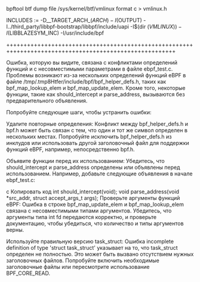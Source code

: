 bpftool btf dump file /sys/kernel/btf/vmlinux format c > vmlinux.h


INCLUDES := -D__TARGET_ARCH_$(ARCH) -I$(OUTPUT) -I../third_party/libbpf-bootstrap/libbpf/include/uapi -I$(dir $(VMLINUX)) -I$(LIBBLAZESYM_INC) -I/usr/include/bpf


+++++++++++++++++++++++++++++++++++++++++++++++++++++++++++++++++++++++++++++++++++++++++++++++++++++++

Ошибка, которую вы видите, связана с конфликтами определений функций и с несовместимыми параметрами в файле ebpf_test.c. Проблемы возникают из-за нескольких определений функций eBPF в файле /tmp/.tmp8Htfer/include/bpf/bpf_helper_defs.h, таких как bpf_map_lookup_elem и bpf_map_update_elem. Кроме того, некоторые функции, такие как should_intercept и parse_address, вызываются без предварительного объявления.

Попробуйте следующие шаги, чтобы устранить ошибки:

Удалите повторные определения: Конфликт между bpf_helper_defs.h и bpf.h может быть связан с тем, что один и тот же символ определен в нескольких местах. Попробуйте исключить bpf_helper_defs.h из инклудов или использовать другой заголовочный файл для поддержки функций eBPF, например, непосредственно bpf.h.

Объявите функции перед их использованием: Убедитесь, что should_intercept и parse_address определены или объявлены перед использованием. Например, добавьте следующие объявления в начале ebpf_test.c:

c
Копировать код
int should_intercept(void);
void parse_address(void *src_addr, struct accept_args_t args);
Проверьте аргументы функций eBPF: Ошибка в строке bpf_map_update_elem и bpf_map_lookup_elem связана с несовместимыми типами аргументов. Убедитесь, что аргументы типа int fd передаются корректно, и проверьте документацию, чтобы убедиться, что количество и типы аргументов верны.

Используйте правильную версию task_struct: Ошибка incomplete definition of type 'struct task_struct' указывает на то, что task_struct определен не полностью. Это может быть вызвано отсутствием нужных заголовочных файлов. Попробуйте включить необходимые заголовочные файлы или пересмотрите использование BPF_CORE_READ.
